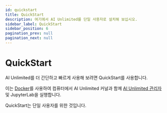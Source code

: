 ```yaml
---
id: quickstart
title: QuickStart
description: 여기에서 AI Unlimited를 단일 사용자로 설치해 보십시오.
sidebar_label: QuickStart
sidebar_position: 6
pagination_prev: null
pagination_next: null
---
```


# QuickStart

AI Unlimited를 더 간단하고 빠르게 사용해 보려면 QuickStart를 사용합니다. 

이는 [Docker](https://www.docker.com/)를 사용하여 컴퓨터에서 AI Unlimited 커널과 함께 [AI Unlimited 관리자](../../glossary.md#ai-unlimited-manager) 및 JupyterLab을 실행합니다. 

QuickStart는 단일 사용자를 위한 것입니다.
